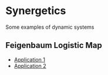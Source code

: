 # Synergetics

Some examples of dynamic systems

## Feigenbaum Logistic Map

- [Application 1](https://kotoblog.pp.ua/synergetics-tasks/Feigenbaum/logisticMap)
- [Application 2](https://kotoblog.pp.ua/synergetics-tasks/Feigenbaum/qmap)
